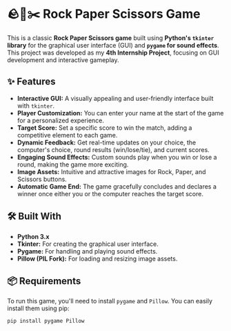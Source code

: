 # 🪨📄✂️ Rock Paper Scissors Game

This is a classic **Rock Paper Scissors game** built using **Python's `tkinter` library** for the graphical user interface (GUI) and **`pygame` for sound effects**. This project was developed as my **4th Internship Project**, focusing on GUI development and interactive gameplay.

## ✨ Features

* **Interactive GUI:** A visually appealing and user-friendly interface built with `tkinter`.
* **Player Customization:** You can enter your name at the start of the game for a personalized experience.
* **Target Score:** Set a specific score to win the match, adding a competitive element to each game.
* **Dynamic Feedback:** Get real-time updates on your choice, the computer's choice, round results (win/lose/tie), and current scores.
* **Engaging Sound Effects:** Custom sounds play when you win or lose a round, making the game more exciting.
* **Image Assets:** Intuitive and attractive images for Rock, Paper, and Scissors buttons.
* **Automatic Game End:** The game gracefully concludes and declares a winner once either you or the computer reaches the target score.

## 🛠️ Built With

* **Python 3.x**
* **Tkinter:** For creating the graphical user interface.
* **Pygame:** For handling and playing sound effects.
* **Pillow (PIL Fork):** For loading and resizing image assets.

## 📦 Requirements

To run this game, you'll need to install `pygame` and `Pillow`. You can easily install them using pip:

```bash
pip install pygame Pillow
